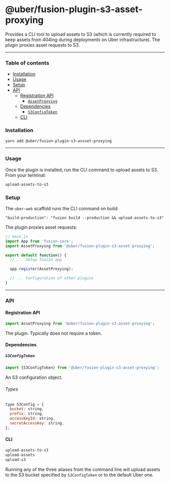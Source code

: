 # @uber/fusion-plugin-s3-asset-proxying

Provides a CLI tool to upload assets to S3 (which is currently required to keep assets from 404ing during deployments on Uber infrastructure). The plugin proxies asset requests to S3.

---

### Table of contents

* [Installation](#installation)
* [Usage](#usage)
* [Setup](#setup)
* [API](#api)
  * [Registration API](#registration-api)
    * [`AssetProxying`](#assetproxying)
  * [Dependencies](#dependencies)
    * [`S3ConfigToken`](#s3configtoken)
  * [CLI](#cli)

### Installation

```sh
yarn add @uber/fusion-plugin-s3-assset-proxying
```

---

### Usage

Once the plugin is installed, run the CLI command to upload assets to S3. From your terminal:

```sh
upload-assets-to-s3
```

### Setup

The `uber-web` scaffold runs the CLI command on build:

```
"build-production": "fusion build --production && upload-assets-to-s3"
```

The plugin proxies asset requests:

```js
// main.js
import App from 'fusion-core';
import AssetProxying from '@uber/fusion-plugin-s3-asset-proxying';

export default function() {
  // ... Setup fusion app

  app.register(AssetProxying);

  // ... Configuration of other plugins
}
```

---

### API

#### Registration API

```js
import AssetProxying from '@uber/fusion-plugin-s3-asset-proxying';
```

The plugin. Typically does not require a token.

#### Dependencies

##### `S3ConfigToken`

```js
import {S3ConfigToken} from '@uber/fusion-plugin-s3-asset-proxying';
```

An S3 configuration object.

###### Types

```js
type S3Config = {
  bucket: string,
  prefix: string,
  accessKeyId: string,
  secretAccessKey: string,
};
```

#### CLI

```sh
upload-assets-to-s3
upload-assets
upload-s3
```

Running any of the three aliases from the command line will upload assets to the S3 bucket specified by `S3ConfigToken` or to the default Uber one.
